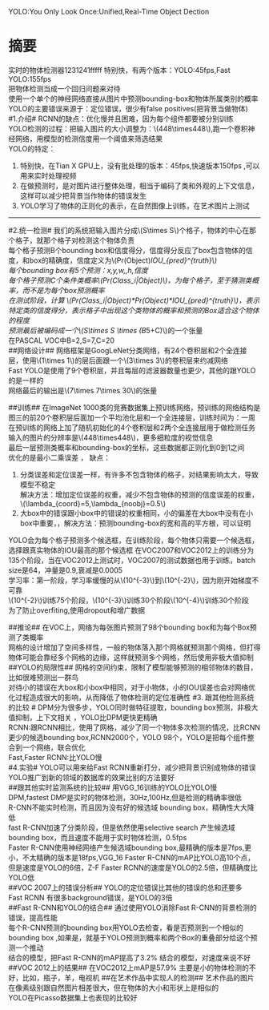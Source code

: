 YOLO:You Only Look Once:Unified,Real-Time Object Dection  
# 摘要 #
实时的物体检测器1231241fffff
特别快，有两个版本：YOLO:45fps,Fast YOLO:155fps  
把物体检测当成一个回归问题来对待  
使用一个单个的神经网络直接从图片中预测bounding-box和物体所属类别的概率  
YOLO的主要错误来源于：定位错误，很少有false positives(把背景当做物体)  
#1.介绍#
RCNN的缺点：优化慢并且困难，因为每个组件都要被分别训练    
YOLO检测的过程：把输入图片的大小调整为：\\(448\times448\\),跑一个卷积神经网络，用模型的检测信度用一个阈值来筛选结果  
YOLO的特定：

 1. 特别快，在Tian X GPU上，没有批处理的版本：45fps,快速版本150fps ,可以用来实时处理视频  
 2. 在做预测时，是对图片进行整体处理，相当于编码了类和外观的上下文信息，这样可以减少把背景当作物体的错误发生  
 3. YOLO学习了物体的正则化的表示，在自然图像上训练，在艺术图片上测试  
 


----------

#2.统一检测#
我们的系统把输入图片分成\\(S\times S\\)个格子，物体的中心在那个格子，就那个格子对检测这个物体负责  
每个格子预测B个bounding box和信度得分，信度得分反应了box包含物体的信度，和box的精确度，信度定义为\\(Pr(Object)*IOU_{pred}^{truth}\\)  
每个bounding box有5个预测：x,y,w,,h,信度  
每个格子预测C个条件类概率\\(Pr(Class_i|Object)\\)，为每个格子，至于猜测类概率，而不是为每个box预测概率  
在测试阶段，计算 \\(Pr(Class_i|Object)\*Pr(Object)\*IOU_{pred}^{truth}\\)，表示特定类的信度得分，表示格子中出现这个类物体的概率和预测的Box适合这个物体的程度  
预测最后被编码成一个\\(S\times S \times (B*5+C)\\)的一个张量  
在PASCAL VOC中B=2,S=7,C=20  
##网络设计##
网络框架是GoogLeNet分类网络，有24个卷积层和2个全连接层，使用\\(1\times 1\\)的层后面跟一个\\(3\times 3\\)的卷积层来约减网络  
Fast YOLO是使用了9个卷积层，并且每层的滤波器数量也更少，其他的跟YOLO的是一样的  
网络最后的输出是\\(7\times 7\times 30\\)的张量  

##训练##
在ImageNet 1000类的竞赛数据集上预训练网络，预训练的网络结构是图三的前20个卷积层后面加一个平均池化层和一个全连接层，训练时间为：一周  
在预训练的网络上加了随机初始化的4个卷积层和2两个全连接层用于做检测任务  
输入的图片的分辨率是\\(448\times448\\)，更多细粒度的视觉信息  
最后一层预测类概率和bounding-box的坐标，这些数据都正则化到0到1之间  
优化的是最小二乘误差  ，
缺点：

 1. 分类误差和定位误差一样，有许多不包含物体的格子，对结果影响太大，导致模型不稳定  
解决方法：增加定位误差的权重，减少不包含物体的预测的信度误差的权重，\\(\lambda_{coord}=5,\lambda_{noobj}=0.5\\)  
 2. 大box中的错误跟小box中的错误的权重相同，小的偏差在大box中没有在小box中重要，，解决方法：预测bounding-box的宽和高的平方根，可以证明  
 
 YOLO会为每个格子预测多个候选框，在训练阶段，每个物体只需要一个候选框，选择跟真实物体的IOU最高的那个候选框
 在VOC2007和VOC2012上的训练分为135个阶段，当在VOC2012上测试时，VOC2007的测试数据也用于训练，batch size是64，冲量是0.9,衰减是0.0005    
 学习率：第一阶段，学习率缓慢的从\\(10^{-3}\\)到\\(10^{-2}\\)，因为刚开始梯度不可靠  
 \\(10^{-2}\\)训练75个阶段，\\(10^{-3}\\)训练30个阶段\\(10^{-4}\\)训练30个阶段  
 为了防止overfiting,使用dropout和增广数据  
 
 ##推论##
 在VOC上，网络为每张图片预测了98个bounding box和为每个Box预测了类概率  
 网格的设计增加了空间多样性，一般的物体落入那个网格就预测那个网格，但打得物体可能会靠经多个网格的边缘，这样就预测多个网格，然后使用非极大值抑制  
 ##YOLO的局限性##
 网格的空间约束，限制了模型能够预测的相邻物体的数目，比如很难预测出一群鸟  
 对待小的错误在大box和小box中相同，对于小物体，小的IOU误差也会对网络优化过程造成很大的影响，从而降低了物体检测的定位准确性
 #3. 跟其他检测系统的比较 #
 DPM分为很多步，YOLO同时做特征提取，bounding box预测，非极大值抑制，上下文相关  ，YOLO比DPM更快更精确  
 RCNN:跟RCNN相比，使用了网格，减少了同一个物体多次检测的情况，比RCNN更少的候选bounding box,RCNN2000个，YOLO 98个，YOLO是把每个组件整合到一个网络，联合优化  
 Fast,Faster RCNN:比YOLO慢  
#4.实验#
YOLO可以用来给Fast RCNN重新打分，减少把背景识别成物体的错误  
YOLO推广到新的领域的数据库的效果比别的方法要好  
##跟其他实时监测系统的比较##
用VGG_16训练的YOLO比YOLO慢  
DPM,fastest DMP是实时的物体检测，30Hz,100Hz,但是检测的精确率很低  
R-CNN不能实时检测，而且因为没有好的候选域 bounding box，精确性大大降低  
fast R-CNN加速了分类阶段，但是依然使用selective search 产生候选域 bounding box，而且速度不能用于实时物体检测，0.5fps  
Faster R-CNN使用神经网络产生候选域bounding box,最精确的版本是7fps,更小，不太精确的版本是18fps,VGG_16 Faster R-CNN的mAP比YOLO高10个点，但是速度是YOLO的6倍，Z-F Faster RCNN的速度是YOLO的2.5倍，但精确度比YOLO低  
##VOC 2007上的错误分析##
YOLO的定位错误比其他的错误的总和还要多  
Fast RCNN 有很多background错误，是YOLO的3倍  
##Fast R-CNN和YOLO的结合##
 通过使用YOLO消除Fast R-CNN的背景检测的错误，提高性能  
 每个R-CNN预测的bounding box用YOLO去检查，看是否预测到一个相似的bounding box ,如果是，就基于YOLO预测到概率和两个Box的重叠部分给这个预测一个推动  
 结合的模型，把Fast R-CNN的mAP提高了3.2%
 结合的模型，对速度来说不好  
##VOC 2012上的结果##
在VOC2012上mAP是57.9%
主要是小的物体检测的不好，比如，瓶子，羊，电视机
##在艺术作品中实现人的检测##
艺术作品的图片在像素级别跟自然图片相差很大，但在物体的大小和形状上是相似的  
YOLO在Picasso数据集上也表现的比较好  

